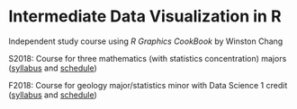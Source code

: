 # Intermediate Data Visualization in R

Independent study course using *R Graphics CookBook* by Winston Chang 

S2018: Course for three mathematics (with statistics concentration) majors ([syllabus](https://stat-jet-asu.github.io/IntermediateDataVisR/Syllabus/SyllabusS2018.html) and [schedule](https://stat-jet-asu.github.io/IntermediateDataVisR/Schedule/ScheduleS2018.html))

F2018: Course for geology major/statistics minor with Data Science 1 credit ([syllabus](https://stat-jet-asu.github.io/IntermediateDataVisR/Syllabus/SyllabusF2018.html) and [schedule](https://stat-jet-asu.github.io/IntermediateDataVisR/Schedule/ScheduleF2018.html))
